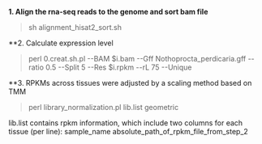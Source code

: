 **1. Align the rna-seq reads to the genome and sort bam file**

  >sh  alignment_hisat2_sort.sh

**2. Calculate expression level

  >perl 0.creat.sh.pl --BAM $i.bam --Gff Nothoprocta_perdicaria.gff  --ratio 0.5 --Split 5 --Res $i.rpkm --rL 75 --Unique
  
**3. RPKMs across tissues were adjusted by a scaling method based on TMM
  
  >perl library_normalization.pl lib.list geometric
  
  lib.list contains rpkm information, which include two columns for each tissue (per line):
    sample_name absolute_path_of_rpkm_file_from_step_2



